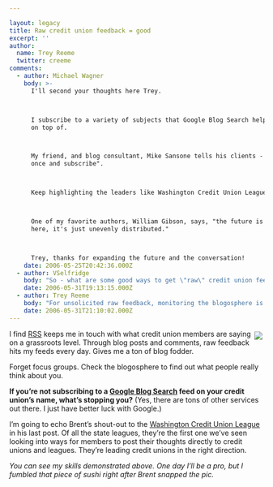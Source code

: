 ```yaml
---

layout: legacy
title: Raw credit union feedback = good
excerpt: ''
author:
  name: Trey Reeme
  twitter: creeme
comments:
  - author: Michael Wagner
    body: >-
      I'll second your thoughts here Trey.



      I subscribe to a variety of subjects that Google Blog Search helps me stay
      on top of.



      My friend, and blog consultant, Mike Sansone tells his clients - "search
      once and subscribe".



      Keep highlighting the leaders like Washington Credit Union League.



      One of my favorite authors, William Gibson, says, "the future is already
      here, it's just unevenly distributed."



      Trey, thanks for expanding the future and the conversation!
    date: 2006-05-25T20:42:36.000Z
  - author: VSelfridge
    body: "So - what are some good ways to get \"raw\" credit union feedback outside of blogging? \r\n\r\nWe do quarterly member satisfaction surveys - and there is an open-ended area where members can provide qualitative data... We've just completed an online survey on our brand advertising - and had a few open ended questions...\r\n\r\nAny other practices that are out there - that CUs should make sure they are doing?  (In addition to monitoring the blogosphere - of course!) "
    date: 2006-05-31T19:13:15.000Z
  - author: Trey Reeme
    body: "For unsolicited raw feedback, monitoring the blogosphere is the next best thing to wiretapping.\n\nStumbling onto the raw feedback in the offline world is the tough part.  That's why internet search is so effective.\n\nFor solid offline feedback, I'll start by pointing to a recent post on \"Michael Wagner's blog\":http://www.ownyourbrand.com to help answer the question.  It's going to come from your most passionate (you might even call them \"over-the-top\") members.\n\nMike's post is \"Are your clients crazy?\":http://www.ownyourbrand.com/2006/05/23/are-your-clients-crazy/ and he says about \"one-percenters\" (your most vocal members), \"While they're your strongest advocates, they can also be your harshest critics. They often resist any changes and don't care about your marketplace constraints or business reasons for altering 'their brand'. But don't dismiss them – they have a gold mine of insight. Listen to them! Have you hugged your one-percenter today?\"\n\nThey're not afraid to say what's on their mind, and they're not afraid to say it to your face.  Too often, we pass these folks off as being \"complainers,\" though, and that's another story for another day.  But listen to 'em.  That's step one.  Nurture those relationships and listen to them as often as you can.\n\nAlso, I'd bet your front line and MSRs gets a ton of raw feedback in their ears.  But are you giving them a mouthpiece to pass the complaints along with the cheers up the chain to management?  I'd encourage staff (especially the parts of your staff having daily contact directly with members) to share the feedback they're getting, be it good, bad, ugly, or unfounded.  (I'm not talking about logging it through your CRM tool either, goodness knows!)  Perhaps citing anonymous examples on an internal blog?\n\nSurveys aren't perfect, but often that's the best thing we've got as far as solicited feedback goes, isn't it?  Good to hear that you're careful to include open-ended questions in yours.  The more detailed you can encourage your respondents to be, the better. "
    date: 2006-05-31T21:10:02.000Z
---
```


<p><a href="http://flickr.com/photos/trabian/sets/72057594092237143/"><img src="/images/legacy/sushi.jpg" style="float:right; margin: 4px;"></a>I find <a href="http://opensourcecu.com/articles/2005/06/21/the-complete-idiots-guide-to-rss-for-dummies"><span class="caps">RSS</span></a>  keeps me in touch with what credit union members are saying on a grassroots level.  Through blog posts and comments, raw feedback hits my feeds every day.  Gives me a ton of blog fodder.</p>
<p>Forget focus groups.  Check the blogosphere to find out what people really think about you.</p>
<p><strong>If you&#8217;re not subscribing to a <a href="http://blogsearch.google.com">Google Blog Search</a> feed on your credit union’s name, what&#8217;s stopping you?</strong>  (Yes, there are tons of other services out there.  I just have better luck with Google.)</p>
<p>I&#8217;m going to echo Brent&#8217;s shout-out to the <a href="http://www.waleague.org">Washington Credit Union League</a> in his last post.  Of all the state leagues, they&#8217;re the first one we&#8217;ve seen looking into ways for members to post their thoughts directly to credit unions and leagues.  They&#8217;re leading credit unions in the right direction.</p>
<p><em>You can see my skills demonstrated above.  One day I&#8217;ll be a pro, but I fumbled that piece of sushi right after Brent snapped the pic.</em></p>
